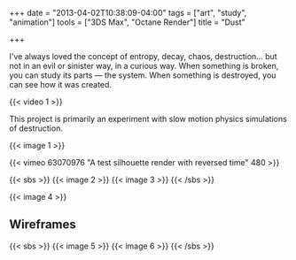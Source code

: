 +++
date = "2013-04-02T10:38:09-04:00"
tags = ["art", "study", "animation"]
tools = ["3DS Max", "Octane Render"]
title = "Dust"

+++

I've always loved the concept of entropy, decay, chaos, destruction... but not in an evil or sinister way, in a curious way. When something is broken, you can study its parts — the system. When something is destroyed, you can see how it was created.

{{< video 1 >}}

This project is primarily an experiment with slow motion physics simulations of destruction.

{{< image 1 >}}

{{< vimeo 63070976 "A test silhouette render with reversed time" 480 >}}

{{< sbs >}}
  {{< image 2 >}}
  {{< image 3 >}}
{{< /sbs >}}

{{< image 4 >}}

## Wireframes
{{< sbs >}}
  {{< image 5 >}}
  {{< image 6 >}}
{{< /sbs >}}
